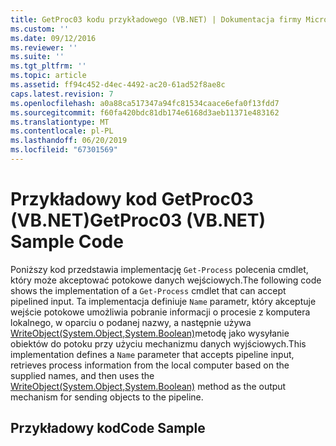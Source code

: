 ```yaml
---
title: GetProc03 kodu przykładowego (VB.NET) | Dokumentacja firmy Microsoft
ms.custom: ''
ms.date: 09/12/2016
ms.reviewer: ''
ms.suite: ''
ms.tgt_pltfrm: ''
ms.topic: article
ms.assetid: ff94c452-d4ec-4492-ac20-61ad52f8ae8c
caps.latest.revision: 7
ms.openlocfilehash: a0a88ca517347a94fc81534caace6efa0f13fdd7
ms.sourcegitcommit: f60fa420bdc81db174e6168d3aeb11371e483162
ms.translationtype: MT
ms.contentlocale: pl-PL
ms.lasthandoff: 06/20/2019
ms.locfileid: "67301569"
---
```

# <a name="getproc03-vbnet-sample-code"></a><span data-ttu-id="2d9f0-102">Przykładowy kod GetProc03 (VB.NET)</span><span class="sxs-lookup"><span data-stu-id="2d9f0-102">GetProc03 (VB.NET) Sample Code</span></span>

<span data-ttu-id="2d9f0-103">Poniższy kod przedstawia implementację `Get-Process` polecenia cmdlet, który może akceptować potokowe danych wejściowych.</span><span class="sxs-lookup"><span data-stu-id="2d9f0-103">The following code shows the implementation of a `Get-Process` cmdlet that can accept pipelined input.</span></span> <span data-ttu-id="2d9f0-104">Ta implementacja definiuje `Name` parametr, który akceptuje wejście potokowe umożliwia pobranie informacji o procesie z komputera lokalnego, w oparciu o podanej nazwy, a następnie używa [WriteObject(System.Object,System.Boolean)](/dotnet/api/system.management.automation.cmdlet.writeobject?view=pscore-6.2.0#System_Management_Automation_Cmdlet_WriteObject_System_Object_System_Boolean_)metodę jako wysyłanie obiektów do potoku przy użyciu mechanizmu danych wyjściowych.</span><span class="sxs-lookup"><span data-stu-id="2d9f0-104">This implementation defines a `Name` parameter that accepts pipeline input, retrieves process information from the local computer based on the supplied names, and then uses the [WriteObject(System.Object,System.Boolean)](/dotnet/api/system.management.automation.cmdlet.writeobject?view=pscore-6.2.0#System_Management_Automation_Cmdlet_WriteObject_System_Object_System_Boolean_) method as the output mechanism for sending objects to the pipeline.</span></span>

## <a name="code-sample"></a><span data-ttu-id="2d9f0-105">Przykładowy kod</span><span class="sxs-lookup"><span data-stu-id="2d9f0-105">Code Sample</span></span>

<!-- TODO!!!: review snippet reference  [!CODE [Msh_samplesgetproc03#getproc03vbAll](Msh_samplesgetproc03#getproc03vbAll)]  -->
